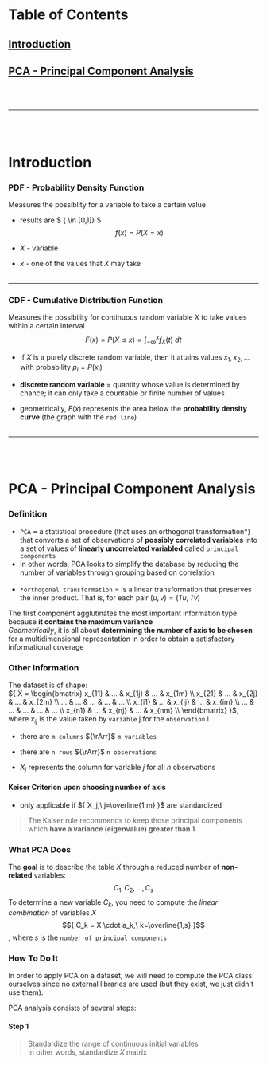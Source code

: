 # Table of Contents
## [Introduction](#introduction-1)
## [PCA - Principal Component Analysis](#pca---principal-component-analysis-1)
<br></br>

---
<br></br>

# Introduction

### PDF - Probability Density Function
Measures the possiblity for a variable to take a certain value
- results are $ { \in [0,1]} $
$$ {f(x) = P(X=x)} $$

- ${X}$ - variable
- ${x}$ - one of the values that ${X}$ may take
<br></br>
---

### CDF - Cumulative Distribution Function
Measures the possibility for continuous random variable ${X}$ to take values within a certain interval
$$ { F(x) = P(X \le x ) = \int_{-\infty}^{x} f_X(t) \ dt} $$

- If ${X}$ is a purely discrete random variable, then it attains values ${x_1, x_2, ...}$ with probability ${p_i = P(x_i)}$

- **discrete random variable** = quantity whose value is determined by chance; it can only take a countable or finite number of values

- geometrically, ${F(x)}$ represents the area below the **probability density curve** (the graph with the `red line`)
<br></br>
---
<br></br>

# PCA - Principal Component Analysis
### Definition
- `PCA` = a statistical procedure (that uses an orthogonal transformation*) that converts a set of observations of **possibly correlated variables** into a set of values of **linearly uncorrelated variabled** called `principal components`
- in other words, PCA looks to simplify the database by reducing the number of variables through grouping based on correlation
<br></br>
- `*orthogonal transformation` = is a linear transformation that preserves the inner product. That is, for each pair ${(u,v) = (Tu,Tv)}$


The first component agglutinates the most important information type because **it contains the maximum variance** \
*Geometrically*, it is all about **determining the number of axis to be chosen** for a multidimensional representation in order to obtain a satisfactory informational coverage

### Other Information
The dataset is of shape: \
${ X = 
\begin{bmatrix} 
x_{11} & ... & x_{1j} & ... & x_{1m} \\
x_{21} & ... & x_{2j} & ... & x_{2m} \\
... & ... & ... & ... & ... \\
x_{i1} & ... & x_{ij} & ... & x_{im} \\
... & ... & ... & ... & ... \\
x_{n1} & ... & x_{nj} & ... & x_{nm} \\
\end{bmatrix} }$, where ${x_{ij}}$ is the value taken by `variable` j for the `observation` i
- there are `m columns` ${\rArr}$ `m variables`
- there are `n rows` ${\rArr}$ `n observations`

- ${X_j}$ represents the column for variable ${j}$ for all ${n}$ observations

#### Keiser Criterion upon choosing number of axis
- only applicable if ${ X_j,\ j=\overline{1,m} }$ are standardized
> The Kaiser rule recommends to keep those principal components which **have a variance (eigenvalue) greater than 1**

### What PCA Does
The **goal** is to describe the table ${X}$ through a reduced number of **non-related** variables:
$${ C_1, C_2, ..., C_s }$$
To determine a new variable ${C_k}$, you need to compute the *linear combination* of variables ${X}$
$${ C_k = X \cdot a_k,\ k=\overline{1,s} }$$
, where ${s}$ is the `number of principal components`

### How To Do It
In order to apply PCA on a dataset, we will need to compute the PCA class ourselves since no external libraries are used (but they exist, we just didn't use them).

PCA analysis consists of several steps:

#### Step 1
> Standardize the range of continuous initial variables \
> In other words, standardize ${X}$ matrix